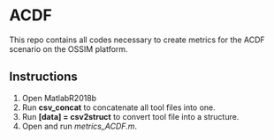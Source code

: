# ACDF
This repo contains all codes necessary to create metrics for the ACDF scenario on the OSSIM platform.

## Instructions
1. Open MatlabR2018b
2. Run **csv_concat** to concatenate all tool files into one.
3. Run **[data] = csv2struct** to convert tool file into a structure.
4. Open and run *metrics_ACDF.m*.
